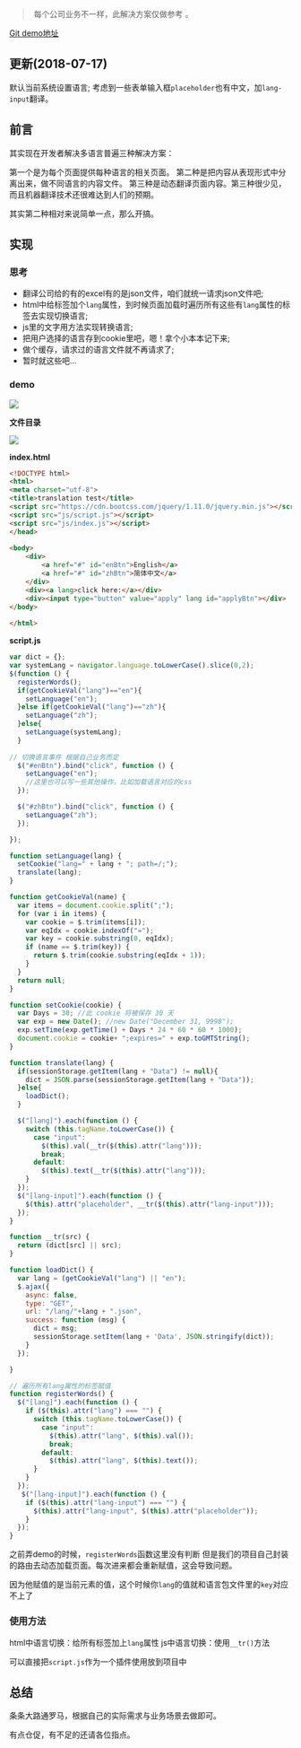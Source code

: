 > ​	每个公司业务不一样，此解决方案仅做参考 。

[Git demo地址](https://github.com/youhunwl/i18n)

## 更新(2018-07-17)

默认当前系统设置语言;
考虑到一些表单输入框`placeholder`也有中文，加`lang-input`翻译。

## 前言

其实现在开发者解决多语言普遍三种解决方案：

第一个是为每个页面提供每种语言的相关页面。
第二种是把内容从表现形式中分离出来，做不同语言的内容文件。
第三种是动态翻译页面内容。第三种很少见，而且机器翻译技术还很难达到人们的预期。

其实第二种相对来说简单一点，那么开搞。

## 实现

### 思考

* 翻译公司给的有的excel有的是json文件，咱们就统一请求json文件吧;
* html中给标签加个`lang`属性，到时候页面加载时遍历所有这些有`lang`属性的标签去实现切换语言;
* js里的文字用方法实现转换语言;
* 把用户选择的语言存到cookie里吧，嗯！拿个小本本记下来;
* 做个缓存，请求过的语言文件就不再请求了;
* 暂时就这些吧...

### demo

![](https://ws3.sinaimg.cn/large/005BYqpgly1freeqgvy4aj30xr0fcwhd.jpg)

**文件目录**

![](https://ws3.sinaimg.cn/large/005BYqpgly1fredi3sjrkj307405dwee.jpg)

**index.html**

```html
<!DOCTYPE html>
<html>
<meta charset="utf-8">  
<title>translation test</title>  
<script src="https://cdn.bootcss.com/jquery/1.11.0/jquery.min.js"></script>
<script src="js/script.js"></script>  
<script src="js/index.js"></script>  
</head>  
  
<body>  
    <div>  
        <a href="#" id="enBtn">English</a>  
        <a href="#" id="zhBtn">简体中文</a>  
    </div>  
    <div><a lang>click here:</a></div>  
    <div><input type="button" value="apply" lang id="applyBtn"></div> 
</body>  
  
</html>  

```

**script.js**

```javascript
var dict = {};
var systemLang = navigator.language.toLowerCase().slice(0,2);
$(function () {
  registerWords();
  if(getCookieVal("lang")=="en"){
    setLanguage("en");
  }else if(getCookieVal("lang")=="zh"){
    setLanguage("zh");
  }else{
    setLanguage(systemLang);
  }
  
// 切换语言事件 根据自己业务而定
  $("#enBtn").bind("click", function () {
    setLanguage("en");
    //这里也可以写一些其他操作，比如加载语言对应的css
  });

  $("#zhBtn").bind("click", function () {
    setLanguage("zh");
  });

});

function setLanguage(lang) {
  setCookie("lang=" + lang + "; path=/;");
  translate(lang);
}

function getCookieVal(name) {
  var items = document.cookie.split(";");
  for (var i in items) {
    var cookie = $.trim(items[i]);
    var eqIdx = cookie.indexOf("=");
    var key = cookie.substring(0, eqIdx);
    if (name == $.trim(key)) {
      return $.trim(cookie.substring(eqIdx + 1));
    }
  }
  return null;
}

function setCookie(cookie) {
  var Days = 30; //此 cookie 将被保存 30 天
  var exp = new Date(); //new Date("December 31, 9998");
  exp.setTime(exp.getTime() + Days * 24 * 60 * 60 * 1000);
  document.cookie = cookie+ ";expires=" + exp.toGMTString();
}

function translate(lang) {
  if(sessionStorage.getItem(lang + "Data") != null){
    dict = JSON.parse(sessionStorage.getItem(lang + "Data"));
  }else{
    loadDict();
  }

  $("[lang]").each(function () {
    switch (this.tagName.toLowerCase()) {
      case "input":
        $(this).val(__tr($(this).attr("lang")));
        break;
      default:
        $(this).text(__tr($(this).attr("lang")));
    }
  });
  $("[lang-input]").each(function () {
    $(this).attr("placeholder", __tr($(this).attr("lang-input")));
  });
}

function __tr(src) {
  return (dict[src] || src);
}

function loadDict() {
  var lang = (getCookieVal("lang") || "en");
  $.ajax({
    async: false,
    type: "GET",
    url: "/lang/"+lang + ".json",
    success: function (msg) {
      dict = msg;
      sessionStorage.setItem(lang + 'Data', JSON.stringify(dict));
    }
  });

}

// 遍历所有lang属性的标签赋值
function registerWords() {
  $("[lang]").each(function () {
    if ($(this).attr("lang") === "") {
      switch (this.tagName.toLowerCase()) {
        case "input":
          $(this).attr("lang", $(this).val());
          break;
        default:
          $(this).attr("lang", $(this).text());
      }
    }
  });
   $("[lang-input]").each(function () {
    if ($(this).attr("lang-input") === "") {
      $(this).attr("lang-input", $(this).attr("placeholder"));
    }
  });
}

```

之前弄demo的时候，`registerWords`函数这里没有判断
但是我们的项目自己封装的路由去动态加载页面。每次进来都会重新赋值，这会导致问题。

因为他赋值的是当前元素的值，这个时候你`lang`的值就和语言包文件里的`key`对应不上了

### 使用方法

html中语言切换：给所有标签加上`lang`属性
js中语言切换：使用`__tr()`方法

可以直接把`script.js`作为一个插件使用放到项目中

## 总结

条条大路通罗马，根据自己的实际需求与业务场景去做即可。

有点仓促，有不足的还请各位指点。
